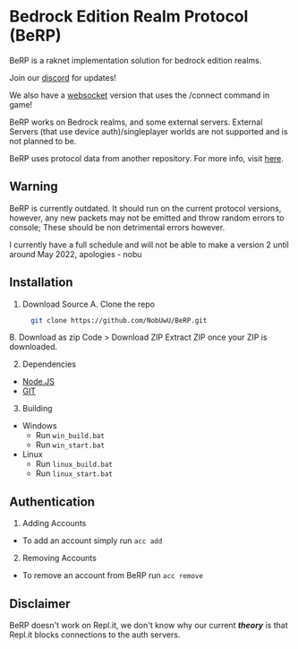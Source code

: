 # Bedrock Edition Realm Protocol (BeRP)
BeRP is a raknet implementation solution for bedrock edition realms.

Join our [discord](https://discord.gg/9S4aKh684W) for updates!

We also have a [websocket](https://github.com/PMK744/Node-BEWSS) version that uses the /connect command in game!

BeRP works on Bedrock realms, and some external servers. External Servers (that use device auth)/singleplayer worlds are not supported and is not planned to be.

BeRP uses protocol data from another repository. For more info, visit [here](https://github.com/NobUwU/BeRP/tree/main/data/latest).

## Warning
BeRP is currently outdated. It should run on the current protocol versions, however, any new packets may not be emitted and throw random errors to console; These should be non detrimental errors however.

I currently have a full schedule and will not be able to make a version 2 until around May 2022, apologies - nobu


## Installation

1. Download Source
  A. Clone the repo
    ```sh
      git clone https://github.com/NobUwU/BeRP.git
    ```
  B. Download as zip
   Code > Download ZIP
   Extract ZIP once your ZIP is downloaded.

2. Dependencies
- [Node.JS](https://nodejs.org/en/download/)
- [GIT](https://git-scm.com/downloads)

3. Building
 - Windows
   - Run `win_build.bat`
   - Run `win_start.bat`
 - Linux
   - Run `linux_build.bat`
   - Run `linux_start.bat`

## Authentication
 1. Adding Accounts
- To add an account simply run `acc add`
2. Removing Accounts
- To remove an account from BeRP run `acc remove`

## Disclaimer
BeRP doesn't work on Repl.it, we don't know why our current _**theory**_ is that Repl.it blocks connections to the auth servers.
